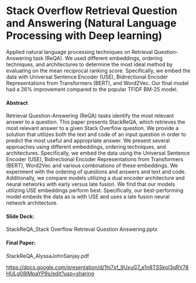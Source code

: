 # Stack Overflow Retrieval Question and Answering (Natural Language Processing with Deep learning)  

Applied natural language processing techniques on Retrieval Question-Answering task (ReQA). We used different embeddings, ordering techniques, and architectures to determine the most ideal method by evaluating on the mean reciprocal ranking score. Specifically, we embed the data with Universal Sentence Encoder (USE), Bidirectional Encoder Representations from Transformers (BERT), and Word2Vec. Our final model had a 26% improvement compared to the popular TFIDF BM-25 model.

#### Abstract
Retrieval Question-Answering (ReQA) tasks identify the most relevant answer to a question. This paper presents StackReQA, which retrieves the most relevant answer to a given Stack Overflow question. We provide a solution that utilizes both the text and code of an input question in order to predict the most useful and appropriate answer. We present several approaches using different embeddings, ordering techniques, and architectures. Specifically, we embed the data using the Universal Sentence Encoder (USE), Bidirectional Encoder Representations from Transformers (BERT), Word2Vec and various combinations of these embeddings. We experiment with the ordering of questions and answers and text and code. Additionally, we compare models utilizing a dual encoder architecture and neural networks with early versus late fusion. We find that our models utilizing USE embeddings perform best. Specifically, our best-performing model embeds the data as is with USE and uses a late fusion neural network architecture.

#### Slide Deck:
StackReQA_Stack Overflow Retrieval Question Answering.pptx

#### Final Paper:
StackReQA_AlyssaJohnSanjay.pdf



https://docs.google.com/presentation/d/1hi7xf_9UxuG7_e1n8TSSkoI3qRV78HULg08lMpaYP9s/edit?usp=sharing
